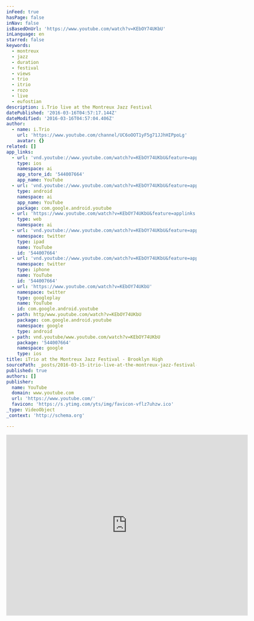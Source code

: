 ```yaml
---
inFeed: true
hasPage: false
inNav: false
isBasedOnUrl: 'https://www.youtube.com/watch?v=KEbOY74UKbU'
inLanguage: en
starred: false
keywords:
  - montreux
  - jazz
  - duration
  - festival
  - views
  - trio
  - itrio
  - rozo
  - live
  - eufostian
description: i.Trio live at the Montreux Jazz Festival
datePublished: '2016-03-16T04:57:17.144Z'
dateModified: '2016-03-16T04:57:04.406Z'
author:
  - name: i.Trio
    url: 'https://www.youtube.com/channel/UC6oOOT1yF5g71JJhHIPpoLg'
    avatar: {}
related: []
app_links:
  - url: 'vnd.youtube://www.youtube.com/watch?v=KEbOY74UKbU&feature=applinks'
    type: ios
    namespace: ai
    app_store_id: '544007664'
    app_name: YouTube
  - url: 'vnd.youtube://www.youtube.com/watch?v=KEbOY74UKbU&feature=applinks'
    type: android
    namespace: ai
    app_name: YouTube
    package: com.google.android.youtube
  - url: 'https://www.youtube.com/watch?v=KEbOY74UKbU&feature=applinks'
    type: web
    namespace: ai
  - url: 'vnd.youtube://www.youtube.com/watch?v=KEbOY74UKbU&feature=applinks'
    namespace: twitter
    type: ipad
    name: YouTube
    id: '544007664'
  - url: 'vnd.youtube://www.youtube.com/watch?v=KEbOY74UKbU&feature=applinks'
    namespace: twitter
    type: iphone
    name: YouTube
    id: '544007664'
  - url: 'https://www.youtube.com/watch?v=KEbOY74UKbU'
    namespace: twitter
    type: googleplay
    name: YouTube
    id: com.google.android.youtube
  - path: http/www.youtube.com/watch?v=KEbOY74UKbU
    package: com.google.android.youtube
    namespace: google
    type: android
  - path: vnd.youtube/www.youtube.com/watch?v=KEbOY74UKbU
    package: '544007664'
    namespace: google
    type: ios
title: iTrio at the Montreux Jazz Festival - Brooklyn High
sourcePath: _posts/2016-03-15-itrio-live-at-the-montreux-jazz-festival-brooklyn-high.md
published: true
authors: []
publisher:
  name: YouTube
  domain: www.youtube.com
  url: 'https://www.youtube.com/'
  favicon: 'https://s.ytimg.com/yts/img/favicon-vflz7uhzw.ico'
_type: VideoObject
_context: 'http://schema.org'

---
```

<iframe src="https://cdn.embedly.com/widgets/media.html?src=https%3A%2F%2Fwww.youtube.com%2Fembed%2FKEbOY74UKbU%3Ffeature%3Doembed&amp;url=https%3A%2F%2Fwww.youtube.com%2Fwatch%3Fv%3DKEbOY74UKbU&amp;image=https%3A%2F%2Fi.ytimg.com%2Fvi%2FKEbOY74UKbU%2Fhqdefault.jpg&amp;key=b7d04c9b404c499eba89ee7072e1c4f7&amp;type=text%2Fhtml&amp;schema=youtube" width="640" height="480" scrolling="no" frameborder="0" allowfullscreen="allowfullscreen" style=""></iframe>